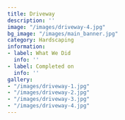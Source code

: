 ```yaml
---
title: Driveway
description: ''
image: "/images/driveway-4.jpg"
bg_image: "/images/main_banner.jpg"
category: Hardscaping
information:
- label: What We Did
  info: ''
- label: Completed on
  info: ''
gallery:
- "/images/driveway-1.jpg"
- "/images/driveway-2.jpg"
- "/images/driveway-3.jpg"
- "/images/driveway-4.jpg"
---
```

